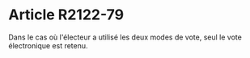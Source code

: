 # Article R2122-79

Dans le cas où l'électeur a utilisé les deux modes de vote, seul le vote électronique est retenu.